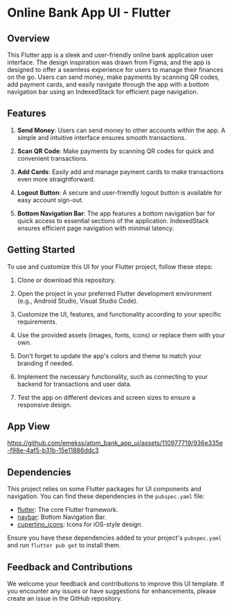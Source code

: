 # Online Bank App UI - Flutter

## Overview

This Flutter app is a sleek and user-friendly online bank application user interface. The design inspiration was drawn from Figma, and the app is designed to offer a seamless experience for users to manage their finances on the go. Users can send money, make payments by scanning QR codes, add payment cards, and easily navigate through the app with a bottom navigation bar using an IndexedStack for efficient page navigation.

## Features

1. **Send Money**: Users can send money to other accounts within the app. A simple and intuitive interface ensures smooth transactions.

2. **Scan QR Code**: Make payments by scanning QR codes for quick and convenient transactions.

3. **Add Cards**: Easily add and manage payment cards to make transactions even more straightforward.

4. **Logout Button**: A secure and user-friendly logout button is available for easy account sign-out.

5. **Bottom Navigation Bar**: The app features a bottom navigation bar for quick access to essential sections of the application. IndexedStack ensures efficient page navigation with minimal latency.

## Getting Started

To use and customize this UI for your Flutter project, follow these steps:

1. Clone or download this repository.

2. Open the project in your preferred Flutter development environment (e.g., Android Studio, Visual Studio Code).

3. Customize the UI, features, and functionality according to your specific requirements.

4. Use the provided assets (images, fonts, icons) or replace them with your own.

5. Don't forget to update the app's colors and theme to match your branding if needed.

6. Implement the necessary functionality, such as connecting to your backend for transactions and user data.

7. Test the app on different devices and screen sizes to ensure a responsive design.

## App View



https://github.com/emekss/atom_bank_app_ui/assets/110977719/936e335e-f98e-4af5-b31b-15e11886ddc3



## Dependencies

This project relies on some Flutter packages for UI components and navigation. You can find these dependencies in the `pubspec.yaml` file:

- [flutter](https://flutter.dev/): The core Flutter framework.
- [navbar](https://pub.dev/packages/google_navbar): Bottom Navigation Bar.
- [cupertino_icons](https://pub.dev/packages/cupertino_icons): Icons for iOS-style design.

Ensure you have these dependencies added to your project's `pubspec.yaml` and run `flutter pub get` to install them.

## Feedback and Contributions

We welcome your feedback and contributions to improve this UI template. If you encounter any issues or have suggestions for enhancements, please create an issue in the GitHub repository.

